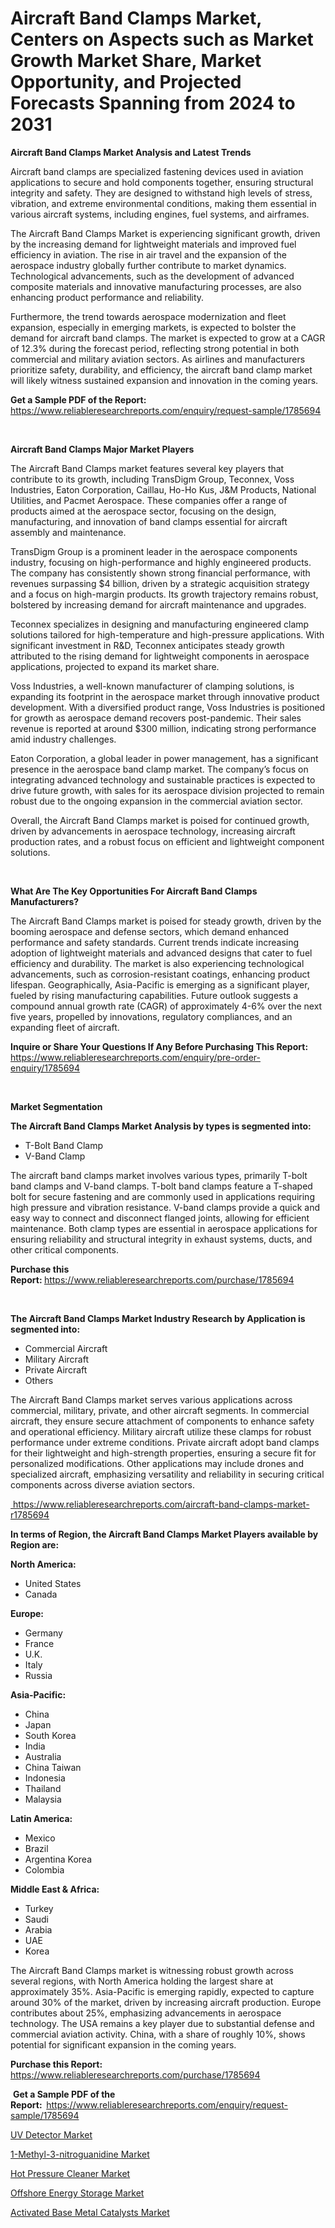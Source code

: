 <p><h1>Aircraft Band Clamps Market, Centers on Aspects such as Market Growth Market Share, Market Opportunity, and Projected Forecasts Spanning from 2024 to 2031</h1></p><p><strong>Aircraft Band Clamps Market Analysis and Latest Trends</strong></p>
<p><p>Aircraft band clamps are specialized fastening devices used in aviation applications to secure and hold components together, ensuring structural integrity and safety. They are designed to withstand high levels of stress, vibration, and extreme environmental conditions, making them essential in various aircraft systems, including engines, fuel systems, and airframes.</p><p>The Aircraft Band Clamps Market is experiencing significant growth, driven by the increasing demand for lightweight materials and improved fuel efficiency in aviation. The rise in air travel and the expansion of the aerospace industry globally further contribute to market dynamics. Technological advancements, such as the development of advanced composite materials and innovative manufacturing processes, are also enhancing product performance and reliability.</p><p>Furthermore, the trend towards aerospace modernization and fleet expansion, especially in emerging markets, is expected to bolster the demand for aircraft band clamps. The market is expected to grow at a CAGR of 12.3% during the forecast period, reflecting strong potential in both commercial and military aviation sectors. As airlines and manufacturers prioritize safety, durability, and efficiency, the aircraft band clamp market will likely witness sustained expansion and innovation in the coming years.</p></p>
<p><strong>Get a Sample PDF of the Report:&nbsp;</strong> <a href="https://www.reliableresearchreports.com/enquiry/request-sample/1785694?utm_campaign=120&utm_medium=2&utm_source=Github&utm_content=ia&utm_term=18102024&utm_id=aircraft-band-clamps">https://www.reliableresearchreports.com/enquiry/request-sample/1785694</a></p>
<p>&nbsp;</p>
<p><strong>Aircraft Band Clamps Major Market Players</strong></p>
<p><p>The Aircraft Band Clamps market features several key players that contribute to its growth, including TransDigm Group, Teconnex, Voss Industries, Eaton Corporation, Caillau, Ho-Ho Kus, J&M Products, National Utilities, and Pacmet Aerospace. These companies offer a range of products aimed at the aerospace sector, focusing on the design, manufacturing, and innovation of band clamps essential for aircraft assembly and maintenance.</p><p>TransDigm Group is a prominent leader in the aerospace components industry, focusing on high-performance and highly engineered products. The company has consistently shown strong financial performance, with revenues surpassing $4 billion, driven by a strategic acquisition strategy and a focus on high-margin products. Its growth trajectory remains robust, bolstered by increasing demand for aircraft maintenance and upgrades.</p><p>Teconnex specializes in designing and manufacturing engineered clamp solutions tailored for high-temperature and high-pressure applications. With significant investment in R&D, Teconnex anticipates steady growth attributed to the rising demand for lightweight components in aerospace applications, projected to expand its market share.</p><p>Voss Industries, a well-known manufacturer of clamping solutions, is expanding its footprint in the aerospace market through innovative product development. With a diversified product range, Voss Industries is positioned for growth as aerospace demand recovers post-pandemic. Their sales revenue is reported at around $300 million, indicating strong performance amid industry challenges.</p><p>Eaton Corporation, a global leader in power management, has a significant presence in the aerospace band clamp market. The company’s focus on integrating advanced technology and sustainable practices is expected to drive future growth, with sales for its aerospace division projected to remain robust due to the ongoing expansion in the commercial aviation sector.</p><p>Overall, the Aircraft Band Clamps market is poised for continued growth, driven by advancements in aerospace technology, increasing aircraft production rates, and a robust focus on efficient and lightweight component solutions.</p></p>
<p>&nbsp;</p>
<p><strong>What Are The Key Opportunities For Aircraft Band Clamps Manufacturers?</strong></p>
<p><p>The Aircraft Band Clamps market is poised for steady growth, driven by the booming aerospace and defense sectors, which demand enhanced performance and safety standards. Current trends indicate increasing adoption of lightweight materials and advanced designs that cater to fuel efficiency and durability. The market is also experiencing technological advancements, such as corrosion-resistant coatings, enhancing product lifespan. Geographically, Asia-Pacific is emerging as a significant player, fueled by rising manufacturing capabilities. Future outlook suggests a compound annual growth rate (CAGR) of approximately 4-6% over the next five years, propelled by innovations, regulatory compliances, and an expanding fleet of aircraft.</p></p>
<p><strong>Inquire or Share Your Questions If Any Before Purchasing This Report:</strong> <a href="https://www.reliableresearchreports.com/enquiry/pre-order-enquiry/1785694?utm_campaign=120&utm_medium=2&utm_source=Github&utm_content=ia&utm_term=18102024&utm_id=aircraft-band-clamps">https://www.reliableresearchreports.com/enquiry/pre-order-enquiry/1785694</a></p>
<p>&nbsp;</p>
<p><strong>Market Segmentation</strong></p>
<p><strong>The Aircraft Band Clamps Market Analysis by types is segmented into:</strong></p>
<p><ul><li>T-Bolt Band Clamp</li><li>V-Band Clamp</li></ul></p>
<p><p>The aircraft band clamps market involves various types, primarily T-bolt band clamps and V-band clamps. T-bolt band clamps feature a T-shaped bolt for secure fastening and are commonly used in applications requiring high pressure and vibration resistance. V-band clamps provide a quick and easy way to connect and disconnect flanged joints, allowing for efficient maintenance. Both clamp types are essential in aerospace applications for ensuring reliability and structural integrity in exhaust systems, ducts, and other critical components.</p></p>
<p><strong>Purchase this Report:&nbsp;</strong><a href="https://www.reliableresearchreports.com/purchase/1785694?utm_campaign=120&utm_medium=2&utm_source=Github&utm_content=ia&utm_term=18102024&utm_id=aircraft-band-clamps">https://www.reliableresearchreports.com/purchase/1785694</a></p>
<p>&nbsp;</p>
<p><strong>The Aircraft Band Clamps Market Industry Research by Application is segmented into:</strong></p>
<p><ul><li>Commercial Aircraft</li><li>Military Aircraft</li><li>Private Aircraft</li><li>Others</li></ul></p>
<p><p>The Aircraft Band Clamps market serves various applications across commercial, military, private, and other aircraft segments. In commercial aircraft, they ensure secure attachment of components to enhance safety and operational efficiency. Military aircraft utilize these clamps for robust performance under extreme conditions. Private aircraft adopt band clamps for their lightweight and high-strength properties, ensuring a secure fit for personalized modifications. Other applications may include drones and specialized aircraft, emphasizing versatility and reliability in securing critical components across diverse aviation sectors.</p></p>
<p><a href="https://www.reliableresearchreports.com/aircraft-band-clamps-market-r1785694?utm_campaign=120&utm_medium=2&utm_source=Github&utm_content=ia&utm_term=18102024&utm_id=aircraft-band-clamps">&nbsp;https://www.reliableresearchreports.com/aircraft-band-clamps-market-r1785694</a></p>
<p><strong>In terms of Region, the Aircraft Band Clamps Market Players available by Region are:</strong></p>
<p>
    <p> <strong> North America: </strong>
        <ul>
            <li>United States</li>
            <li>Canada</li>
        </ul>
        </p> 
    <p> <strong> Europe: </strong>
        <ul>
            <li>Germany</li>
            <li>France</li>
            <li>U.K.</li>
            <li>Italy</li>
            <li>Russia</li>
        </ul>
        </p> 
    <p> <strong> Asia-Pacific: </strong>
        <ul>
            <li>China</li>
            <li>Japan</li>
            <li>South Korea</li>
            <li>India</li>
            <li>Australia</li>
            <li>China Taiwan</li>
            <li>Indonesia</li>
            <li>Thailand</li>
            <li>Malaysia</li>
        </ul>
        </p> 
    <p> <strong> Latin America: </strong>
        <ul>
            <li>Mexico</li>
            <li>Brazil</li>
            <li>Argentina Korea</li>
            <li>Colombia</li>
        </ul>
        </p> 
    <p> <strong> Middle East & Africa: </strong>
        <ul>
            <li>Turkey</li>
            <li>Saudi</li>
            <li>Arabia</li>
            <li>UAE</li>
            <li>Korea</li>
        </ul>
    </p>
    </p>
<p><p>The Aircraft Band Clamps market is witnessing robust growth across several regions, with North America holding the largest share at approximately 35%. Asia-Pacific is emerging rapidly, expected to capture around 30% of the market, driven by increasing aircraft production. Europe contributes about 25%, emphasizing advancements in aerospace technology. The USA remains a key player due to substantial defense and commercial aviation activity. China, with a share of roughly 10%, shows potential for significant expansion in the coming years.</p></p>
<p><strong>Purchase this Report: </strong><a href="https://www.reliableresearchreports.com/purchase/1785694?utm_campaign=120&utm_medium=2&utm_source=Github&utm_content=ia&utm_term=18102024&utm_id=aircraft-band-clamps">https://www.reliableresearchreports.com/purchase/1785694</a></p>
<p>&nbsp;<strong>Get a Sample PDF of the Report:&nbsp;&nbsp;</strong><a href="https://www.reliableresearchreports.com/enquiry/request-sample/1785694?utm_campaign=120&utm_medium=2&utm_source=Github&utm_content=ia&utm_term=18102024&utm_id=aircraft-band-clamps">https://www.reliableresearchreports.com/enquiry/request-sample/1785694</a></p>
<p><strong></strong></p>
<p><p><a href="https://www.linkedin.com/pulse/uv-detector-market-size-share-analysis-growth-trends-forecasts-i8k8f?utm_campaign=120&utm_medium=2&utm_source=Github&utm_content=ia&utm_term=18102024&utm_id=aircraft-band-clamps">UV Detector Market</a></p><p><a href="https://github.com/ChristianClark406/Market-Research-Report-List-1/blob/main/1-methyl-3-nitroguanidine-market.md?utm_campaign=120&utm_medium=2&utm_source=Github&utm_content=ia&utm_term=18102024&utm_id=aircraft-band-clamps">1-Methyl-3-nitroguanidine Market</a></p><p><a href="https://issuu.com/reportprime-2/docs/hot-pressure-cleaner-market-size-20_fae3ec5c09c3f9?utm_campaign=120&utm_medium=2&utm_source=Github&utm_content=ia&utm_term=18102024&utm_id=aircraft-band-clamps">Hot Pressure Cleaner Market</a></p><p><a href="https://www.linkedin.com/pulse/evolution-offshore-energy-storage-market-key-shifts-from-2024-hfxee?utm_campaign=120&utm_medium=2&utm_source=Github&utm_content=ia&utm_term=18102024&utm_id=aircraft-band-clamps">Offshore Energy Storage Market</a></p><p><a href="https://github.com/LacThu1/Market-Research-Report-List-1/blob/main/activated-base-metal-catalysts-market.md?utm_campaign=120&utm_medium=2&utm_source=Github&utm_content=ia&utm_term=18102024&utm_id=aircraft-band-clamps">Activated Base Metal Catalysts Market</a></p></p>